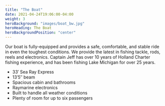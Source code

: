 ```yaml
---
title: "The Boat"
date: 2021-04-24T19:06:00-04:00
weight: 3
heroBackground: "images/boat_bw.jpg"
heroHeading: The Boat
heroBackgroundPosition: "center"
---
```


Our boat is fully-equipped and provides a safe, comfortable, and stable ride in even the toughest conditions. We provide the latest in fishing tackle, rods, reels and electronics. Captain Jeff has over 10 years of Holland Charter fishing experience, and has been fishing Lake Michigan for over 25 years.

- 33′ Sea Ray Express
- 13′5″ beam
- Spacious cabin and bathrooms
- Raymarine electronics
- Built to handle all weather conditions
- Plenty of room for up to six passengers
